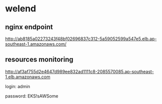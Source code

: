 # welend

## nginx endpoint

http://ab8185a02273243f48bf02696837c312-5a59052599a547e5.elb.ap-southeast-1.amazonaws.com/

## resources monitoring

http://af3af755d2e4647d989ee832ad1111c8-2085570085.ap-southeast-1.elb.amazonaws.com

login: admin

password: EKS!sAWSome
